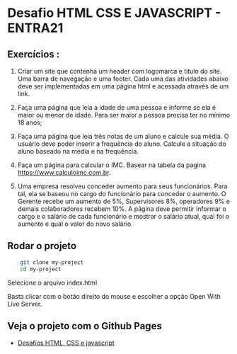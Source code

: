 
# Desafio HTML CSS E JAVASCRIPT - ENTRA21




## Exercícios : 

1. Criar um site que contenha um header com logomarca e título do site. Uma barra de navegação e uma footer. Cada uma das atividades abaixo deve ser implementadas em uma página html e acessada através de um link.

2. Faça uma página que leia a idade de uma pessoa e informe se ela é maior ou menor de idade. Para ser maior a pessoa precisa ter no mínimo 18 anos;

3. Faça uma página que leia três notas de um aluno e calcule sua média. O usuário deve poder inserir a frequência do aluno. Calcule a situação do aluno baseado na média e na frequência.

4. Faça um página para calcular o IMC. Basear na tabela da pagina https://www.calculoimc.com.br.

5. Uma empresa resolveu conceder aumento para seus funcionários. Para tal, ela se baseou no cargo do funcionário para conceder o aumento. O Gerente recebe um aumento de 5%, Supervisores 8%, operadores 9% e demais colaboradores recebem 10%. A página deve permitir informar o cargo e o salário de cada funcionário e mostrar o salário atual, qual foi o aumento e qual o valor do novo salário.
## Rodar o projeto

```bash
    git clone my-project
    cd my-project
```
Selecione o arquivo index.html

Basta clicar com o botão direito do mouse e escolher a opção Open With Live Server.
    
## Veja o projeto com o Github Pages

 - [Desafios HTML, CSS e javascript](https://desafio-html-css-javascript-entra21.vercel.app/pages/exercicio3.html)
 

